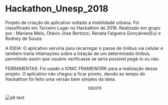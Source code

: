 # Hackathon_Unesp_2018

Projeto de criação de aplicativo voltado a mobilidade urbana. Foi classificado em Terceiro Lugar no Hackathon de 2018. Realizado em grupo por : Mariana Melo, Otávio Jóse Bertozzi, Renata Falguera Gonçalves(Eu) e Rodney de Souza.

A IDEIA: O aplicativo serviria para recarregar o passe de ônibus via celular e também traria infamações sobre a lotação de um determinado ônibus, permitindo assim que usuário verificasse se seria possível pegá-lo ou não.

FERRAMENTAS: Foi usado o IONIC FRAMEWORK para a realização desse projeto. O aplicativo não chegou a ficar pronto, devido ao tempo do Hackathon foi feito uma versão bem simples da ideia.

                                         EQUIPE 
![alt text](https://github.com/refalguera/Hackathon_Unesp_2018_Ionic/blob/master/Images/Capturar.PNG)
